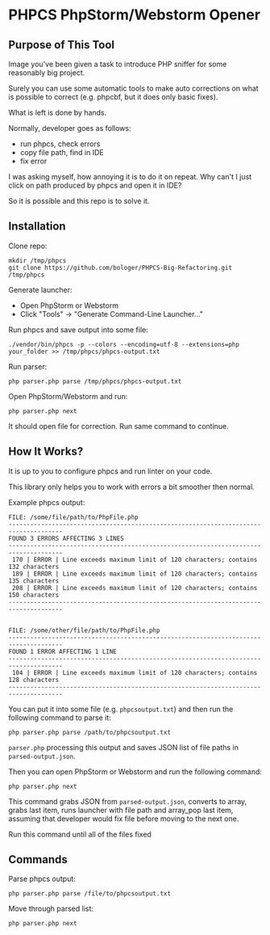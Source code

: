 # PHPCS PhpStorm/Webstorm Opener

## Purpose of This Tool
Image you've been given a task to introduce PHP sniffer for some reasonably big project.

Surely you can use some automatic tools to make auto corrections on what is possible to correct (e.g. phpcbf, but it does only basic fixes).

What is left is done by hands. 

Normally, developer goes as follows: 
- run phpcs, check errors
- copy file path, find in IDE
- fix error 

I was asking myself, how annoying it is to do it on repeat. Why can't I just click on path produced by phpcs and open it in IDE? 

So it is possible and this repo is to solve it. 

## Installation 


Clone repo: 


```
mkdir /tmp/phpcs
git clone https://github.com/bologer/PHPCS-Big-Refactoring.git /tmp/phpcs
```

Generate launcher: 

- Open PhpStorm or Webstorm
- Click "Tools" -> "Generate Command-Line Launcher..."


Run phpcs and save output into some file: 

```
./vendor/bin/phpcs -p --colors --encoding=utf-8 --extensions=php your_folder >> /tmp/phpcs/phpcs-output.txt
```


Run parser: 

```
php parser.php parse /tmp/phpcs/phpcs-output.txt
```


Open PhpStorm/Webstorm and run: 

```
php parser.php next
```

It should open file for correction. Run same command to continue.

## How It Works? 
It is up to you to configure phpcs and run linter on your code. 

This library only helps you to work with errors a bit smoother then normal.

Example phpcs output: 

```
FILE: /some/file/path/to/PhpFile.php
-------------------------------------------------------------------------------------
FOUND 3 ERRORS AFFECTING 3 LINES
-------------------------------------------------------------------------------------
 170 | ERROR | Line exceeds maximum limit of 120 characters; contains 132 characters
 189 | ERROR | Line exceeds maximum limit of 120 characters; contains 135 characters
 208 | ERROR | Line exceeds maximum limit of 120 characters; contains 150 characters
-------------------------------------------------------------------------------------


FILE: /some/other/file/path/to/PhpFile.php
-------------------------------------------------------------------------------------
FOUND 1 ERROR AFFECTING 1 LINE
-------------------------------------------------------------------------------------
 104 | ERROR | Line exceeds maximum limit of 120 characters; contains 128 characters
-------------------------------------------------------------------------------------
```

You can put it into some file (e.g. `phpcsoutput.txt`) and then run the following command to parse it: 

```
php parser.php parse /path/to/phpcsoutput.txt 
```

`parser.php` processing this output and saves JSON list of file paths in `parsed-output.json`.



 

Then you can open PhpStorm or Webstorm and run the following command: 

```
php parser.php next
```

This command grabs JSON from `parsed-output.json`, converts to array, grabs last item, runs launcher with file path 
and array_pop last item, assuming that developer would fix file before moving to the next one.

Run this command until all of the files fixed


## Commands 


Parse phpcs output: 

```
php parser.php parse /file/to/phpcsoutput.txt
``` 

Move through parsed list: 

```
php parser.php next
```